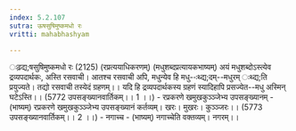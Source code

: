 ```yaml
---
index: 5.2.107
sutra: ऊषसुषिमुष्कमधो रः
vritti: mahabhashyam

---
```

 ःढ़द्य;षसुषिमुष्कमधो रः (2125) (रप्रत्ययाधिकरणम्) (मधुशब्दप्रत्यायकभाष्यम्) अयं मधुशब्दोऽस्त्येव द्रव्यपदार्थकः, अस्ति रसवाची। आतश्च रसवाची अपि, मधुन्येव हि मधु--ःथ्द्य;दम्--मधुरम् ःथ्द्य;ति प्रयुज्यते। तद्यो रसवाची तस्येदं ग्रहणम्।। यदि हि द्रव्यपदार्थकस्य ग्रहणं स्यादिहापि प्रसज्येत--मधु अस्मिन् घटेऽस्ति।। (5772 उपसङ्ख्यानवार्तिकम्।। 1 ।।) - रप्रकरणे खमुखकुञ्ञ्जेभ्य उपसङ्ख्यानम् - (भाष्यम्) रप्रकरणे खमुखकुञ्ञ्जेभ्य उपसङ्ख्यानं कर्तव्यम्। खरः। मुखरः। कुञ्ञ्जरः।। (5773 उपसङ्ख्यानवार्तिकम्।। 2 ।।) - नगाच्च - (भाष्यम्) नगाच्चेति वक्तव्यम्। नगरम्।। 